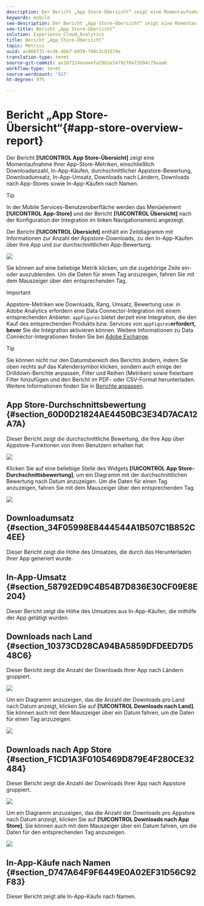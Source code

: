 ```yaml
---
description: Der Bericht „App Store-Übersicht“ zeigt eine Momentaufnahme Ihrer App Store-Metriken, einschließlich der Anzahl der Downloads, der In-App-Käufe, der durchschnittlichen App Store-Bewertung, des Downloadumsatzes, des In-App-Umsatzes, der Downloads nach Ländern, der Downloads nach App Stores und der In-App-Käufe nach Namen.
keywords: mobile
seo-description: Der Bericht „App Store-Übersicht“ zeigt eine Momentaufnahme Ihrer App Store-Metriken, einschließlich der Anzahl der Downloads, der In-App-Käufe, der durchschnittlichen App Store-Bewertung, des Downloadumsatzes, des In-App-Umsatzes, der Downloads nach Ländern, der Downloads nach App Stores und der In-App-Käufe nach Namen.
seo-title: Bericht „App Store-Übersicht“
solution: Experience Cloud,Analytics
title: Bericht „App Store-Übersicht“
topic: Metrics
uuid: ac066f31-ec4b-4b67-b839-780c2cd1574e
translation-type: tm+mt
source-git-commit: ae16f224eeaeefa29b2e1479270a72694c79aaa0
workflow-type: tm+mt
source-wordcount: '517'
ht-degree: 97%

---
```



# Bericht „App Store-Übersicht“{#app-store-overview-report}

Der Bericht **[!UICONTROL App Store-Übersicht]** zeigt eine Momentaufnahme Ihrer App-Store-Metriken, einschließlich Downloadanzahl, In-App-Käufen, durchschnittlicher Appstore-Bewertung, Downloadumsatz, In-App-Umsatz, Downloads nach Ländern, Downloads nach App-Stores sowie In-App-Käufen nach Namen.

>[!TIP]
>
>In der Mobile Services-Benutzeroberfläche werden das Menüelement **[!UICONTROL App-Store]** und der Bericht **[!UICONTROL Übersicht]** nach der Konfiguration der Integration im linken Navigationsmenü angezeigt.

Der Bericht **[!UICONTROL Übersicht]** enthält ein Zeitdiagramm mit Informationen zur Anzahl der Appstore-Downloads, zu den In-App-Käufen über Ihre App und zur durchschnittlichen App-Bewertung.

![](assets/app_store_metrics.png)

Sie können auf eine beliebige Metrik klicken, um die zugehörige Zeile ein- oder auszublenden. Um die Daten für einen Tag anzuzeigen, fahren Sie mit dem Mauszeiger über den entsprechenden Tag.

>[!IMPORTANT]
>
>Appstore-Metriken wie Downloads, Rang, Umsatz, Bewertung usw. in Adobe Analytics erfordern eine Data Connector-Integration mit einem entsprechenden Anbieter. `appFigures` bietet derzeit eine Integration, die den Kauf des entsprechenden Produkts bzw. Services von `appFigures`**erfordert, bevor** Sie die Integration aktivieren können. Weitere Informationen zu Data Connector-Integrationen finden Sie bei [Adobe Exchange](https://www.adobeexchange.com/experiencecloud.html).

>[!TIP]
>
>Sie können nicht nur den Datumsbereich des Berichts ändern, indem Sie oben rechts auf das Kalendersymbol klicken, sondern auch einige der Drilldown-Berichte anpassen, Filter und Reihen (Metriken) sowie fixierbare Filter hinzufügen und den Bericht im PDF- oder CSV-Format herunterladen. Weitere Informationen finden Sie in [Berichte anpassen](/help/using/usage/reports-customize/reports-customize.md).

## App Store-Durchschnittsbewertung {#section_60D0D21824AE4450BC3E34D7ACA12A7A}

Dieser Bericht zeigt die durchschnittliche Bewertung, die Ihre App über Appstore-Funktionen von ihren Benutzern erhalten hat.

![](assets/app_store_rating.png)

Klicken Sie auf eine beliebige Stelle des Widgets **[!UICONTROL App Store-Durchschnittsbewertung]**, um ein Diagramm mit der durchschnittlichen Bewertung nach Datum anzuzeigen. Um die Daten für einen Tag anzuzeigen, fahren Sie mit dem Mauszeiger über den entsprechenden Tag.

![](assets/app_store_downloads_detail.png)

## Downloadumsatz {#section_34F05998E8444544A1B507C1B852C4EE}

Dieser Bericht zeigt die Höhe des Umsatzes, die durch das Herunterladen Ihrer App generiert wurde.

## In-App-Umsatz {#section_58792ED9C4B54B7D836E30CF09E8E204}

Dieser Bericht zeigt die Höhe des Umsatzes aus In-App-Käufen, die mithilfe der App getätigt wurden.

## Downloads nach Land {#section_10373CD28CA94BA5859DFDEED7D548C6}

Dieser Bericht zeigt die Anzahl der Downloads Ihrer App nach Ländern gruppiert.

![](assets/country.png)

Um ein Diagramm anzuzeigen, das die Anzahl der Downloads pro Land nach Datum anzeigt, klicken Sie auf **[!UICONTROL Downloads nach Land]**. Sie können auch mit dem Mauszeiger über ein Datum fahren, um die Daten für einen Tag anzuzeigen.

![](assets/downloads_by_country.png)

## Downloads nach App Store {#section_F1CD1A3F0105469D879E4F280CE32484}

Dieser Bericht zeigt die Anzahl der Downloads Ihrer App nach Appstore gruppiert.

![](assets/app_store.png)

Um ein Diagramm anzuzeigen, das die Anzahl der Downloads pro Appstore nach Datum anzeigt, klicken Sie auf **[!UICONTROL Downloads nach App Store]**. Sie können auch mit dem Mauszeiger über ein Datum fahren, um die Daten für den entsprechenden Tag anzuzeigen.

![](assets/app_store_downloads_detail.png)

## In-App-Käufe nach Namen {#section_D747A64F9F6449E0A02EF31D56C92F83}

Dieser Bericht zeigt alle In-App-Käufe nach Namen.
